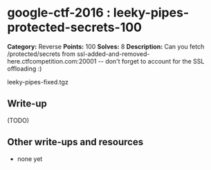 # google-ctf-2016 : leeky-pipes-protected-secrets-100

**Category:** Reverse
**Points:** 100
**Solves:** 8
**Description:**
Can you fetch /protected/secrets from ssl-added-and-removed-here.ctfcompetition.com:20001 -- don't forget to account for the SSL offloading :)


leeky-pipes-fixed.tgz

## Write-up

(TODO)

## Other write-ups and resources

* none yet
